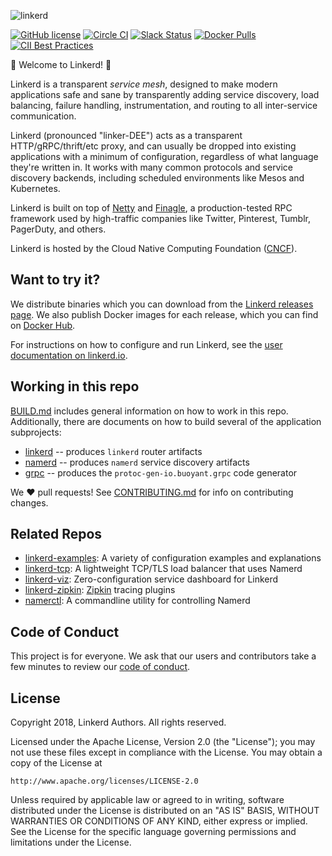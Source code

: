 ![linkerd][l5d-logo]

[![GitHub license][license-badge]](LICENSE)
[![Circle CI][l5d-ci-badge]][l5d-ci]
[![Slack Status][slack-badge]][slack]
[![Docker Pulls][docker-badge]][docker]
[![CII Best Practices][cii-badge]][cii]

:balloon: Welcome to Linkerd! :wave:

Linkerd is a transparent *service mesh*, designed to make modern applications
safe and sane by transparently adding service discovery, load balancing, failure
handling, instrumentation, and routing to all inter-service communication.

Linkerd (pronounced "linker-DEE") acts as a transparent HTTP/gRPC/thrift/etc
proxy, and can usually be dropped into existing applications with a minimum of
configuration, regardless of what language they're written in. It works with
many common protocols and service discovery backends, including scheduled
environments like Mesos and Kubernetes.

Linkerd is built on top of [Netty][netty] and [Finagle][finagle], a
production-tested RPC framework used by high-traffic companies like Twitter,
Pinterest, Tumblr, PagerDuty, and others.

Linkerd is hosted by the Cloud Native Computing Foundation ([CNCF][cncf]).

## Want to try it? ##

We distribute binaries which you can download from the [Linkerd releases
page][releases]. We also publish Docker images for each release, which you can
find on [Docker Hub][docker].

For instructions on how to configure and run Linkerd, see the [user
documentation on linkerd.io](https://linkerd.io).

## Working in this repo ##

[BUILD.md](BUILD.md) includes general information on how to work in this repo.
Additionally, there are documents on how to build several of the application
subprojects:

* [linkerd](linkerd/README.md) -- produces `linkerd` router artifacts
* [namerd](namerd/README.md) -- produces `namerd` service discovery artifacts
* [grpc](grpc/README.md) -- produces the `protoc-gen-io.buoyant.grpc` code generator

We :heart: pull requests! See [CONTRIBUTING.md](CONTRIBUTING.md) for info on
contributing changes.

## Related Repos ##

* [linkerd-examples][l5d-eg]: A variety of configuration examples and explanations
* [linkerd-tcp][l5d-tcp]: A lightweight TCP/TLS load balancer that uses Namerd
* [linkerd-viz][l5d-viz]: Zero-configuration service dashboard for Linkerd
* [linkerd-zipkin][l5d-zipkin]: [Zipkin][zipkin] tracing plugins
* [namerctl][namerctl]: A commandline utility for controlling Namerd

## Code of Conduct ##

This project is for everyone. We ask that our users and contributors take a few
minutes to review our [code of conduct][coc].

## License ##

Copyright 2018, Linkerd Authors. All rights reserved.

Licensed under the Apache License, Version 2.0 (the "License"); you may not use
these files except in compliance with the License. You may obtain a copy of the
License at

    http://www.apache.org/licenses/LICENSE-2.0

Unless required by applicable law or agreed to in writing, software distributed
under the License is distributed on an "AS IS" BASIS, WITHOUT WARRANTIES OR
CONDITIONS OF ANY KIND, either express or implied. See the License for the
specific language governing permissions and limitations under the License.

<!-- references -->
[cii-badge]:https://bestpractices.coreinfrastructure.org/projects/1445/badge
[cii]: https://bestpractices.coreinfrastructure.org/projects/1445
[cncf]: https://www.cncf.io/about
[coc]: https://github.com/linkerd/linkerd/wiki/Linkerd-code-of-conduct
[docker-badge]: https://img.shields.io/docker/pulls/buoyantio/linkerd.svg
[docker]: https://hub.docker.com/r/buoyantio/linkerd/
[finagle]: https://twitter.github.io/finagle/
[k8s]: https://k8s.io/
[l5d-ci-badge]: https://circleci.com/gh/linkerd/linkerd/tree/master.svg?style=shield&circle-token=06d80fc52dbaeaac316d09b7ad4ada6f7d2bf31f
[l5d-ci]: https://circleci.com/gh/linkerd/linkerd
[l5d-eg]: https://github.com/linkerd/linkerd-examples
[l5d-logo]: https://user-images.githubusercontent.com/9226/33582867-3e646e02-d90c-11e7-85a2-2e238737e859.png
[l5d-tcp]: https://github.com/linkerd/linkerd-tcp
[l5d-viz]: https://github.com/linkerd/linkerd-viz
[l5d-zipkin]: https://github.com/linkerd/linkerd-zipkin
[license-badge]: https://img.shields.io/github/license/linkerd/linkerd.svg
[namerctl]: https://github.com/linkerd/namerctl
[netty]: https://netty.io/
[slack-badge]: https://slack.linkerd.io/badge.svg
[slack]: https://slack.linkerd.io
[zipkin]: https://github.com/openzipkin/zipkin
[releases]: https://github.com/linkerd/linkerd/releases
